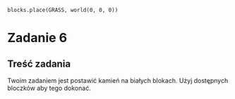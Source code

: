 ```blocks
blocks.place(GRASS, world(0, 0, 0))
```
# Zadanie 6
## Treść zadania
Twoim zadaniem jest postawić kamień na białych blokach. Użyj dostępnych bloczków aby tego dokonać.

